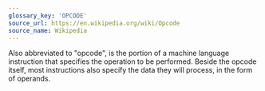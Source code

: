 ```yaml
---
glossary_key: 'OPCODE'
source_url: https://en.wikipedia.org/wiki/Opcode
source_name: Wikipedia
---
```


Also abbreviated to "opcode", is the portion of a machine language instruction that specifies the operation to be performed. Beside the opcode itself, most instructions also specify the data they will process, in the form of operands.
